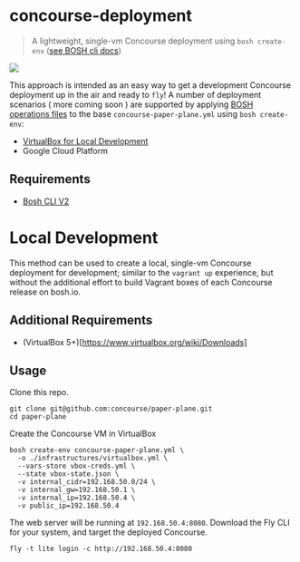 # concourse-deployment
> A lightweight, single-vm Concourse deployment using `bosh create-env` ([see BOSH cli docs](https://bosh.io/docs/cli-v2.html))

![](https://upload.wikimedia.org/wikipedia/commons/thumb/c/c4/Paper_Airplane.png/200px-Paper_Airplane.png)

This approach is intended as an easy way to get a development Concourse deployment up in the air and ready to `fly`! A number of deployment scenarios ( more coming soon ) are supported by applying [BOSH operations files](https://bosh.io/docs/cli-ops-files.html) to the base `concourse-paper-plane.yml` using `bosh create-env`:

- [VirtualBox for Local Development](#local-development)
- Google Cloud Platform

## Requirements
- [Bosh CLI V2](https://bosh.io/docs/cli-v2.html#install)


# Local Development

This method can be used to create a local, single-vm Concourse deployment for development; similar to the `vagrant up` experience, but without the additional effort to build Vagrant boxes of each Concourse release on bosh.io.

## Additional Requirements
- (VirtualBox 5+)[https://www.virtualbox.org/wiki/Downloads]

## Usage

Clone this repo.

```shell
git clone git@github.com:concourse/paper-plane.git
cd paper-plane
```

Create the Concourse VM in VirtualBox

```shell
bosh create-env concourse-paper-plane.yml \
  -o ./infrastructures/virtualbox.yml \
  --vars-store vbox-creds.yml \
  --state vbox-state.json \
  -v internal_cidr=192.168.50.0/24 \
  -v internal_gw=192.168.50.1 \
  -v internal_ip=192.168.50.4 \
  -v public_ip=192.168.50.4
```

The web server will be running at `192.168.50.4:8080`. Download the Fly CLI for your system, and target the deployed Concourse.

`fly -t lite login -c http://192.168.50.4:8080`
